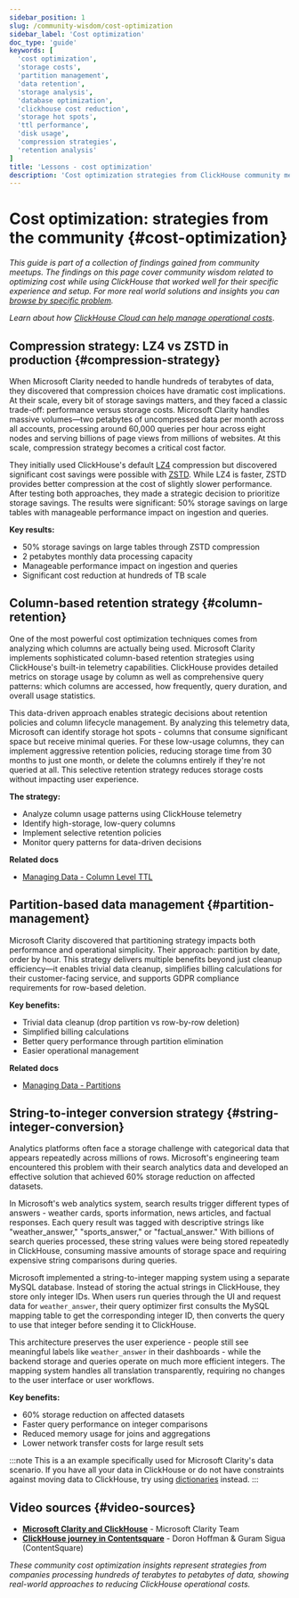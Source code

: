 ```yaml
---
sidebar_position: 1
slug: /community-wisdom/cost-optimization
sidebar_label: 'Cost optimization'
doc_type: 'guide'
keywords: [
  'cost optimization',
  'storage costs', 
  'partition management',
  'data retention',
  'storage analysis',
  'database optimization',
  'clickhouse cost reduction',
  'storage hot spots',
  'ttl performance',
  'disk usage',
  'compression strategies',
  'retention analysis'
]
title: 'Lessons - cost optimization'
description: 'Cost optimization strategies from ClickHouse community meetups with real production examples and verified techniques.'
---
```


# Cost optimization: strategies from the community {#cost-optimization}
*This guide is part of a collection of findings gained from community meetups. The findings on this page cover community wisdom related to optimizing cost while using ClickHouse that worked well for their specific experience and setup. For more real world solutions and insights you can [browse by specific problem](./community-wisdom.md).*

*Learn about how [ClickHouse Cloud can help manage operational costs](/cloud/overview)*.

## Compression strategy: LZ4 vs ZSTD in production {#compression-strategy}

When Microsoft Clarity needed to handle hundreds of terabytes of data, they discovered that compression choices have dramatic cost implications. At their scale, every bit of storage savings matters, and they faced a classic trade-off: performance versus storage costs. Microsoft Clarity handles massive volumes—two petabytes of uncompressed data per month across all accounts, processing around 60,000 queries per hour across eight nodes and serving billions of page views from millions of websites. At this scale, compression strategy becomes a critical cost factor.

They initially used ClickHouse's default [LZ4](/sql-reference/statements/create/table#lz4) compression but discovered significant cost savings were possible with [ZSTD](/sql-reference/statements/create/table#zstd). While LZ4 is faster, ZSTD provides better compression at the cost of slightly slower performance. After testing both approaches, they made a strategic decision to prioritize storage savings. The results were significant: 50% storage savings on large tables with manageable performance impact on ingestion and queries.

**Key results:**
- 50% storage savings on large tables through ZSTD compression
- 2 petabytes monthly data processing capacity
- Manageable performance impact on ingestion and queries
- Significant cost reduction at hundreds of TB scale

## Column-based retention strategy {#column-retention}

One of the most powerful cost optimization techniques comes from analyzing which columns are actually being used. Microsoft Clarity implements sophisticated column-based retention strategies using ClickHouse's built-in telemetry capabilities. ClickHouse provides detailed metrics on storage usage by column as well as comprehensive query patterns: which columns are accessed, how frequently, query duration, and overall usage statistics.

This data-driven approach enables strategic decisions about retention policies and column lifecycle management. By analyzing this telemetry data, Microsoft can identify storage hot spots - columns that consume significant space but receive minimal queries. For these low-usage columns, they can implement aggressive retention policies, reducing storage time from 30 months to just one month, or delete the columns entirely if they're not queried at all. This selective retention strategy reduces storage costs without impacting user experience.

**The strategy:**
- Analyze column usage patterns using ClickHouse telemetry
- Identify high-storage, low-query columns
- Implement selective retention policies
- Monitor query patterns for data-driven decisions

**Related docs**
- [Managing Data - Column Level TTL](/observability/managing-data)

## Partition-based data management {#partition-management}

Microsoft Clarity discovered that partitioning strategy impacts both performance and operational simplicity. Their approach: partition by date, order by hour. This strategy delivers multiple benefits beyond just cleanup efficiency—it enables trivial data cleanup, simplifies billing calculations for their customer-facing service, and supports GDPR compliance requirements for row-based deletion.

**Key benefits:**
- Trivial data cleanup (drop partition vs row-by-row deletion)
- Simplified billing calculations
- Better query performance through partition elimination
- Easier operational management

**Related docs**
- [Managing Data - Partitions](/observability/managing-data#partitions)

## String-to-integer conversion strategy {#string-integer-conversion}

Analytics platforms often face a storage challenge with categorical data that appears repeatedly across millions of rows. Microsoft's engineering team encountered this problem with their search analytics data and developed an effective solution that achieved 60% storage reduction on affected datasets.

In Microsoft's web analytics system, search results trigger different types of answers - weather cards, sports information, news articles, and factual responses. Each query result was tagged with descriptive strings like "weather_answer," "sports_answer," or "factual_answer." With billions of search queries processed, these string values were being stored repeatedly in ClickHouse, consuming massive amounts of storage space and requiring expensive string comparisons during queries.

Microsoft implemented a string-to-integer mapping system using a separate MySQL database. Instead of storing the actual strings in ClickHouse, they store only integer IDs. When users run queries through the UI and request data for `weather_answer`, their query optimizer first consults the MySQL mapping table to get the corresponding integer ID, then converts the query to use that integer before sending it to ClickHouse.

This architecture preserves the user experience - people still see meaningful labels like `weather_answer` in their dashboards - while the backend storage and queries operate on much more efficient integers. The mapping system handles all translation transparently, requiring no changes to the user interface or user workflows.

**Key benefits:**
- 60% storage reduction on affected datasets
- Faster query performance on integer comparisons
- Reduced memory usage for joins and aggregations
- Lower network transfer costs for large result sets

:::note
This is a an example specifically used for Microsoft Clarity's data scenario. If you have all your data in ClickHouse or do not have constraints against moving data to ClickHouse, try using [dictionaries](/dictionary) instead.
:::

## Video sources {#video-sources}

- **[Microsoft Clarity and ClickHouse](https://www.youtube.com/watch?v=rUVZlquVGw0)** - Microsoft Clarity Team
- **[ClickHouse journey in Contentsquare](https://www.youtube.com/watch?v=zvuCBAl2T0Q)** - Doron Hoffman & Guram Sigua (ContentSquare)

*These community cost optimization insights represent strategies from companies processing hundreds of terabytes to petabytes of data, showing real-world approaches to reducing ClickHouse operational costs.*